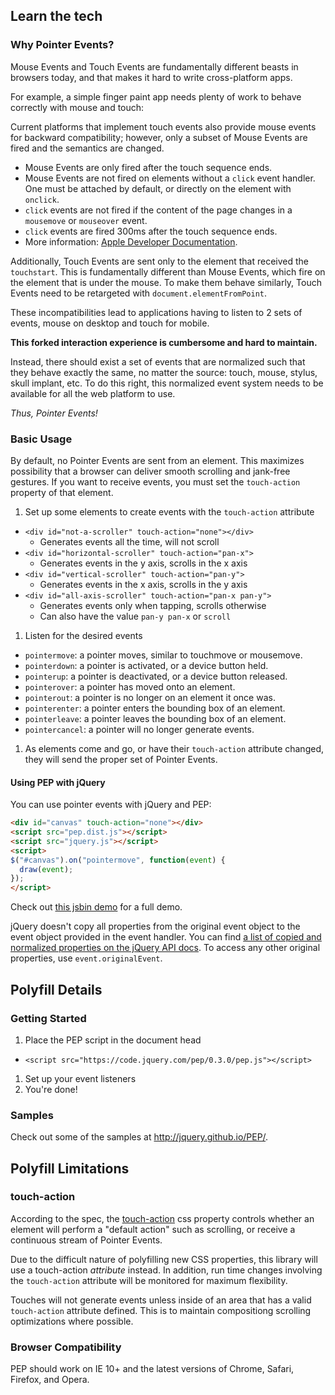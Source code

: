 ## Learn the tech

### Why Pointer Events?

Mouse Events and Touch Events are fundamentally different beasts in browsers today, and that makes it hard to write cross-platform apps.

For example, a simple finger paint app needs plenty of work to behave correctly with mouse and touch:

Current platforms that implement touch events also provide mouse events for backward compatibility; however, only a subset of Mouse Events are fired and the semantics are changed.

- Mouse Events are only fired after the touch sequence ends.
- Mouse Events are not fired on elements without a `click` event handler. One must be attached by default, or directly on the element with `onclick`.
- `click` events are not fired if the content of the page changes in a `mousemove` or `mouseover` event.
- `click` events are fired 300ms after the touch sequence ends.
- More information: [Apple Developer Documentation](http://developer.apple.com/library/safari/#documentation/appleapplications/reference/safariwebcontent/HandlingEvents/HandlingEvents.html).

Additionally, Touch Events are sent only to the element that received the `touchstart`. This is fundamentally different than Mouse Events, which fire on the element that is under the mouse. To make them behave similarly, Touch Events need to be retargeted with `document.elementFromPoint`.

These incompatibilities lead to applications having to listen to 2 sets of events, mouse on desktop and touch for mobile.

**This forked interaction experience is cumbersome and hard to maintain.**

Instead, there should exist a set of events that are normalized such that they behave exactly the same, no matter the source: touch, mouse, stylus, skull implant, etc. To do this right, this normalized event system needs to be available for all the web platform to use.

*Thus, Pointer Events!*

### Basic Usage

By default, no Pointer Events are sent from an element. This maximizes possibility that a browser can deliver smooth scrolling and jank-free gestures. If you want to receive events, you must set the `touch-action` property of that element.

1. Set up some elements to create events with the `touch-action` attribute
  - `<div id="not-a-scroller" touch-action="none"></div>`
      - Generates events all the time, will not scroll
  - `<div id="horizontal-scroller" touch-action="pan-x">`
      - Generates events in the y axis, scrolls in the x axis
  - `<div id="vertical-scroller" touch-action="pan-y">`
      - Generates events in the x axis, scrolls in the y axis
  - `<div id="all-axis-scroller" touch-action="pan-x pan-y">`
      - Generates events only when tapping, scrolls otherwise
      - Can also have the value `pan-y pan-x` or `scroll`

1. Listen for the desired events
  - `pointermove`: a pointer moves, similar to touchmove or mousemove.
  - `pointerdown`: a pointer is activated, or a device button held.
  - `pointerup`: a pointer is deactivated, or a device button released.
  - `pointerover`: a pointer has moved onto an element.
  - `pointerout`: a pointer is no longer on an element it once was.
  - `pointerenter`: a pointer enters the bounding box of an element.
  - `pointerleave`: a pointer leaves the bounding box of an element.
  - `pointercancel`: a pointer will no longer generate events.

1. As elements come and go, or have their `touch-action` attribute changed, they will send the proper set of Pointer Events.

#### Using PEP with jQuery

You can use pointer events with jQuery and PEP:
```html
<div id="canvas" touch-action="none"></div>
<script src="pep.dist.js"></script>
<script src="jquery.js"></script>
<script>
$("#canvas").on("pointermove", function(event) {
  draw(event);
});
</script>
```
Check out [this jsbin demo](http://jsbin.com/bojumofowa/1/edit?html,css,js,output) for a full demo.

jQuery doesn't copy all properties from the original event object to the event object provided in the event handler. You can find [a list of copied and normalized properties on the jQuery API docs](http://api.jquery.com/category/events/event-object/). To access any other original properties, use `event.originalEvent`.

## Polyfill Details

### Getting Started

1. Place the PEP script in the document head
  - `<script src="https://code.jquery.com/pep/0.3.0/pep.js"></script>`
1. Set up your event listeners
1. You're done!

### Samples

Check out some of the samples at http://jquery.github.io/PEP/.

## Polyfill Limitations

### touch-action

According to the spec, the
[touch-action](http://www.w3.org/TR/pointerevents/#the-touch-action-css-property) css property controls whether an element will perform a "default action" such as scrolling, or receive a continuous stream of Pointer Events.

Due to the difficult nature of polyfilling new CSS properties, this library will use a touch-action *attribute* instead. In addition, run time changes involving the `touch-action` attribute will be monitored for maximum flexibility.

Touches will not generate events unless inside of an area that has a valid `touch-action` attribute defined. This is to maintain compositiong scrolling optimizations where possible.

### Browser Compatibility

PEP should work on IE 10+ and the latest versions of Chrome, Safari, Firefox, and Opera.
